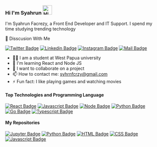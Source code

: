 ### Hi I'm Syahrun <img src="https://user-images.githubusercontent.com/1303154/88677602-1635ba80-d120-11ea-84d8-d263ba5fc3c0.gif" width="30px" alt="Hi">
I'm Syahrun Facrezy, a Front End Developer and IT Support. I spend my time studying trending technology 

:e-mail: Disscusion With Me

[![Twitter Badge](https://img.shields.io/badge/-@syhrnfcrzy1-1ca0f1?style=flat&labelColor=1ca0f1&logo=twitter&logoColor=white&link=https://twitter.com/syhrnfcrzy1)](https://twitter.com/syhrnfcrzy1) [![Linkedin Badge](https://img.shields.io/badge/-Syahrun-0e76a8?style=flat&labelColor=0e76a8&logo=linkedin&logoColor=white)](https://www.linkedin.com/in/syahrun-facrezy-5299161a8/) [![Instagram Badge](https://img.shields.io/badge/-@syhrnfcrzy-e84393?style=flat&labelColor=e84393&logo=instagram&logoColor=white)](https://www.instagram.com/syhrnfcrzy/) [![Mail Badge](https://img.shields.io/badge/-syhrnfcrzy-c0392b?style=flat&labelColor=c0392b&logo=gmail&logoColor=white)](mailto:syhrnfcrzy@gmail.com)


- 👨‍🎓 I am a student at West Papua university
- 🌱 I'm learning React and Node JS
- 👯 I want to collaborate on a project
- 📫 How to contact me: syhrnfcrzy@gmail.com
- ⚡ Fun fact: I like playing games and watching movies 

#### Top Technologies and Programming Language 
[![React Badge](https://img.shields.io/badge/-React-61DBFB?style=for-the-badge&labelColor=black&logo=react&logoColor=61DBFB)](#) [![Javascript Badge](https://img.shields.io/badge/-Javascript-F0DB4F?style=for-the-badge&labelColor=black&logo=javascript&logoColor=F0DB4F)](#) [![Node Badge](https://img.shields.io/badge/-Node_JS-339933?style=for-the-badge&labelColor=black&logo=Node.js&logoColor=339933)](#) [![Python Badge](https://img.shields.io/badge/-Python-3776AB?style=for-the-badge&labelColor=black&logo=Python&logoColor=fcfcfc)](#) [![Go Badge](https://img.shields.io/badge/-GOLANG-00ADD8?style=for-the-badge&labelColor=black&logo=Go&logoColor=00ADD8)](#) [![Typescript Badge](https://img.shields.io/badge/-Typescript-007acc?style=for-the-badge&labelColor=black&logo=typescript&logoColor=007acc)](#)


#### My Repositories

[![Jupyter Badge](https://img.shields.io/badge/-Jupyter_NOTEBOOK-F37626?style=for-the-badge&labelColor=black&logo=Jupyter&logoColor=F37626)](#) [![Python Badge](https://img.shields.io/badge/-Python-3776AB?style=for-the-badge&labelColor=black&logo=Python&logoColor=fcfcfc)](#) [![HTML Badge](https://img.shields.io/badge/-HTML-e34f26?style=for-the-badge&labelColor=black&logo=HTML5&logoColor=e34f26)](#) [![CSS Badge](https://img.shields.io/badge/-CSS-1572B6?style=for-the-badge&labelColor=black&logo=CSS3&logoColor=1572B6)](#) [![Javascript Badge](https://img.shields.io/badge/-Javascript-F0DB4F?style=for-the-badge&labelColor=black&logo=javascript&logoColor=F0DB4F)](#)

<!--
**syhrnfcrzy/syhrnfcrzy** is a ✨ _special_ ✨ repository because its `README.md` (this file) appears on your GitHub profile.

Here are some ideas to get you started:

- 🔭 I’m currently working on ...
- 🌱 I’m currently learning ...
- 👯 I’m looking to collaborate on ...
- 🤔 I’m looking for help with ...
- 💬 Ask me about ...
- 📫 How to reach me: ...
- 😄 Pronouns: ...
- ⚡ Fun fact: ...
-->
